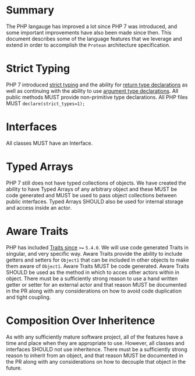 # Summary
The PHP langauge has improved a lot since PHP 7 was introduced, and some important improvements have also been made since then. This document describes some of the language features that we leverage and extend in order to accomplish the `Protean` architecture specification.

# Strict Typing
PHP 7 introduced [strict typing](http://php.net/manual/en/functions.arguments.php#functions.arguments.type-declaration.strict) and the ability for [return type declarations](http://php.net/manual/en/functions.returning-values.php#functions.returning-values.type-declaration) as well as continuing with the ability to use [argument type declarations](http://php.net/manual/en/functions.arguments.php#functions.arguments.type-declaration). All public methods MUST provide non-primitive type declarations. All PHP files MUST `declare(strict_types=1);`

# Interfaces
All classes MUST have an Interface. 

# Typed Arrays
PHP 7 still does not have typed collections of objects. We have created the ability to have Typed Arrays of any arbitrary object and these MUST be code generated and MUST be used to pass object collections between public interfaces. Typed Arrays SHOULD also be used for internal storage and access inside an actor.

# Aware Traits
PHP has included [Traits since](http://php.net/manual/en/language.oop5.traits.php) `>=` `5.4.0`. We will use code generated Traits in singular, and very specific way. Aware Traits provide the ability to include getters and setters for `Object1` that can be included in other objects to make them aware of `Object1`.  Aware Traits MUST be code generated.  Aware Traits SHOULD be used as the method in which to acces other actors within in object.  There must be a sufficiently strong reason to use a hand written getter or setter for an external actor and that reason MUST be documented in the PR along with any considerations on how to avoid code duplication and tight coupling.

# Composition Over Inheritence
As with any sufficiently mature software project, all of the features have a time and place when they are appropriate to use.  However, all classes and interfaces SHOULD not use inheritence. There must be a sufficiently strong reason to inherit from an object, and that reason MUST be documented in the PR along with any considerations on how to decouple that object in the future.
